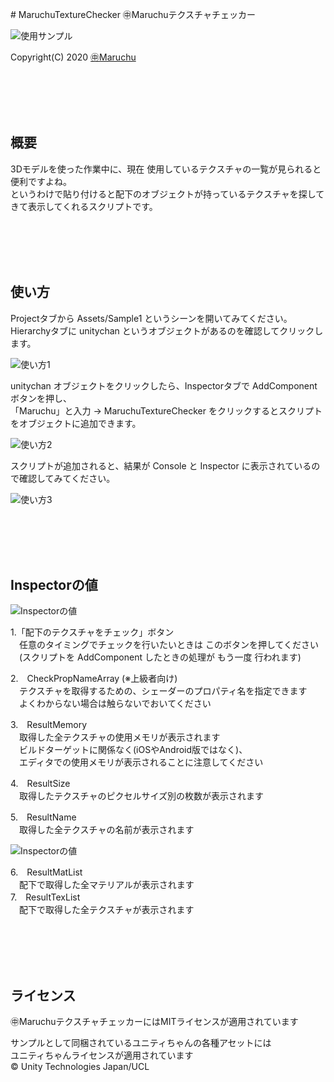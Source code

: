 ﻿﻿# MaruchuTextureChecker
㊥Maruchuテクスチャチェッカー<br>

<img src="http://many.chu.jp/Unity/MaruchuTextureChecker/b/Sample1.png" alt="使用サンプル">

Copyright(C) 2020 [㊥Maruchu](https://twitter.com/Maruchu "㊥Maruchu")


<br><br><br><br>

## 概要

3Dモデルを使った作業中に、現在 使用しているテクスチャの一覧が見られると便利ですよね。<br>
というわけで貼り付けると配下のオブジェクトが持っているテクスチャを探してきて表示してくれるスクリプトです。<br>


<br><br><br><br>

## 使い方

Projectタブから Assets/Sample1 というシーンを開いてみてください。<br>
Hierarchyタブに unitychan というオブジェクトがあるのを確認してクリックします。

<img src="http://many.chu.jp/Unity/MaruchuTextureChecker/b/Editor1.png" alt="使い方1">


unitychan オブジェクトをクリックしたら、Inspectorタブで AddComponent ボタンを押し、<br>
「Maruchu」と入力 → MaruchuTextureChecker をクリックするとスクリプトをオブジェクトに追加できます。

<img src="http://many.chu.jp/Unity/MaruchuTextureChecker/b/Editor2.png" alt="使い方2">


スクリプトが追加されると、結果が Console と Inspector に表示されているので確認してみてください。

<img src="http://many.chu.jp/Unity/MaruchuTextureChecker/b/Editor3.gif" alt="使い方3">


<br><br><br><br>

## Inspectorの値

<img src="http://many.chu.jp/Unity/MaruchuTextureChecker/b/Inspector1.png" alt="Inspectorの値">

1.「配下のテクスチャをチェック」ボタン<br>
　任意のタイミングでチェックを行いたいときは このボタンを押してください<br>
　(スクリプトを AddComponent したときの処理が もう一度 行われます)

2.　CheckPropNameArray (※上級者向け)<br>
　テクスチャを取得するための、シェーダーのプロパティ名を指定できます<br>
　よくわからない場合は触らないでおいてください

3.　ResultMemory<br>
　取得した全テクスチャの使用メモリが表示されます<br>
　ビルドターゲットに関係なく(iOSやAndroid版ではなく)、<br>
　エディタでの使用メモリが表示されることに注意してください<br>

4.　ResultSize<br>
　取得したテクスチャのピクセルサイズ別の枚数が表示されます<br>

5.　ResultName<br>
　取得した全テクスチャの名前が表示されます
 

<img src="http://many.chu.jp/Unity/MaruchuTextureChecker/b/Inspector2.png" alt="Inspectorの値">

6.　ResultMatList<br>
　配下で取得した全マテリアルが表示されます<br>
7.　ResultTexList<br>
　配下で取得した全テクスチャが表示されます


<br><br><br><br>

## ライセンス
㊥MaruchuテクスチャチェッカーにはMITライセンスが適用されています<br>

サンプルとして同梱されているユニティちゃんの各種アセットには<br>
ユニティちゃんライセンスが適用されています<br>
© Unity Technologies Japan/UCL

